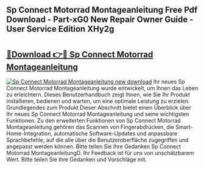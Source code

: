 ## Sp Connect Motorrad Montageanleitung Free Pdf Download - Part-xG0 New Repair Owner Guide - User Service Edition XHy2g

# <h2><a href="http://df7lgab.blite.top/?on=Sp+Connect+Motorrad+Montageanleitung">🔗Download 👉🔴 Sp Connect Motorrad Montageanleitung</a></h2>

[![Sp Connect Motorrad Montageanleitung new download](https://i.imgur.com/lujVjoI.png)](http://df7lgab.blite.top/?on=Sp+Connect+Motorrad+Montageanleitung)
Ihr neues Sp Connect Motorrad Montageanleitung wurde entwickelt, um Ihnen das Leben zu erleichtern. Dieses Benutzerhandbuch zeigt Ihnen, wie Sie Ihr Produkt installieren, bedienen und warten, um eine optimale Leistung zu erzielen. Grundlegendes zum Produkt Dieser Abschnitt bietet einen Überblick über Ihr neues Sp Connect Motorrad Montageanleitung und seine wichtigsten Funktionen. Zu den erweiterten Funktionen von Sp Connect Motorrad Montageanleitung gehören das Scannen von Fingerabdrücken, die Smart-Home-Integration, automatische Software-Updates und anpassbare Sprachbefehle, auf die alle über die Benutzeroberfläche zugegriffen und angepasst werden können. Bitte teilen Sie Ihre Gedanken Sp Connect Motorrad MontageanleitungD. Ihr Feedback ist für uns von unschätzbarem Wert. Bitte teilen Sie Ihre Gedanken und Vorschläge mit.

